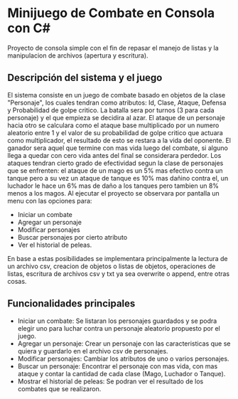 # Minijuego de Combate en Consola con C#

Proyecto de consola simple con el fin de repasar el manejo de listas y la manipulacion de archivos (apertura y escritura).

## Descripción del sistema y el juego

El sistema consiste en un juego de combate basado en objetos de la clase "Personaje", los cuales tendran como atributos: Id, Clase, Ataque, Defensa y Probabilidad de golpe critico. La batalla sera por turnos (3 para cada personaje) y el que empieza se decidira al azar. El ataque de un personaje hacia otro se calculara como el ataque base multiplicado por un numero aleatorio entre 1 y el valor de su probabilidad de golpe critico que actuara como multiplicador, el resultado de esto se restara a la vida del oponente. El ganador sera aquel que termine con mas vida luego del combate, si alguno llega a quedar con cero vida antes del final se considerara perdedor. Los ataques tendran cierto grado de efectividad segun la clase de personajes que se enfrenten: el ataque de un mago es un 5% mas efectivo contra un tanque pero a su vez un ataque de tanque es 10% mas dañino contra el, un luchador le hace un 6% mas de daño a los tanques pero tambien un 8% menos a los magos.
Al ejecutar el proyecto se observara por pantalla un menu con las opciones para:
- Iniciar un combate
- Agregar un personaje
- Modificar personajes
- Buscar personajes por cierto atributo
- Ver el historial de peleas.

En base a estas posibilidades se implementara principalmente la lectura de un archivo csv, creacion de objetos o listas de objetos, operaciones de listas, escritura de archivos csv y txt ya sea overwrite o append, entre otras cosas.

## Funcionalidades principales

- Iniciar un combate: Se listaran los personajes guardados y se podra elegir uno para luchar contra un personaje aleatorio propuesto por el juego.
- Agregar un personaje: Crear un personaje con las caracteristicas que se quiera y guardarlo en el archivo csv de personajes.
- Modificar personajes: Cambiar los atributos de uno o varios personajes.
- Buscar un personaje: Encontrar el personaje con mas vida, con mas ataque y contar la cantidad de cada clase (Mago, Luchador o Tanque).
- Mostrar el historial de peleas: Se podran ver el resultado de los combates que se realizaron.

